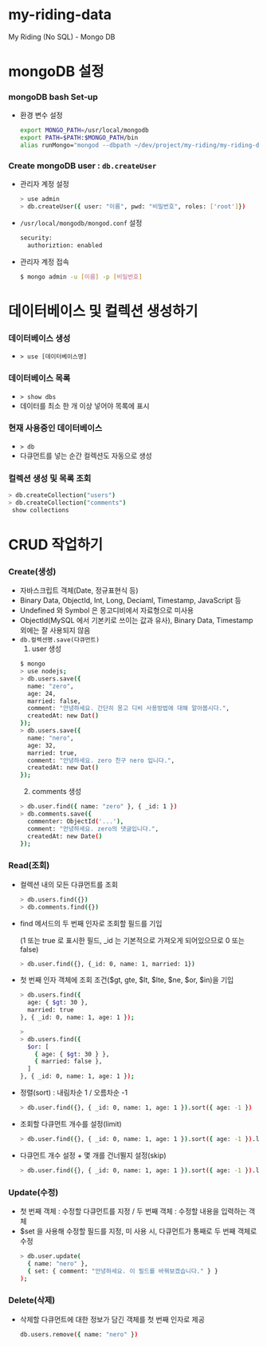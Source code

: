 # my-riding-data
My Riding (No SQL) - Mongo DB

# mongoDB 설정

### mongoDB bash Set-up
- 환경 변수 설정
  ```bash
  export MONGO_PATH=/usr/local/mongodb
  export PATH=$PATH:$MONGO_PATH/bin
  alias runMongo="mongod --dbpath ~/dev/project/my-riding/my-riding-data/db --logpath ~/dev/project/my-riding/my-riding-data/log/mongo.log"
  ```

### Create mongoDB user : `db.createUser`
- 관리자 계정 설정
  ```bash
  > use admin
  > db.createUser({ user: "이름", pwd: "비밀번호", roles: ['root']})
  ```

- `/usr/local/mongodb/mongod.conf` 설정
  ```bash
  security:
    authoriztion: enabled
  ```

- 관리자 계정 접속
  ```bash
  $ mongo admin -u [이름] -p [비밀번호]
  ```

# 데이터베이스 및 컬렉션 생성하기

### 데이터베이스 생성
- `> use [데이터베이스명]`
### 데이터베이스 목록
- `> show dbs`
- 데이터를 최소 한 개 이상 넣어야 목록에 표시
### 현재 사용중인 데이터베이스
- `> db`
- 다큐먼트를 넣는 순간 컬렉션도 자동으로 생성

### 컬렉션 생성 및 목록 조회
```bash
> db.createCollection("users")
> db.createCollection("comments")
 show collections
```

# CRUD 작업하기

### Create(생성)
- 자바스크립트 객체(Date, 정규표현식 등)
- Binary Data, ObjectId, Int, Long, Deciaml, Timestamp, JavaScript 등
- Undefined 와 Symbol 은 몽고디비에서 자료형으로 미사용
- ObjectId(MySQL 에서 기본키로 쓰이는 값과 유사), Binary Data, Timestamp 외에는 잘 사용되지 않음
- `db.컬렉션명.save(다큐먼트)`
  1. user 생성
    ```bash
    $ mongo
    > use nodejs;
    > db.users.save({
      name: "zero",
      age: 24,
      married: false,
      comment: "안녕하세요. 간단히 몽고 디비 사용방법에 대해 알아봅시다.",
      createdAt: new Dat()
    });
    > db.users.save({
      name: "nero",
      age: 32,
      married: true,
      comment: "안녕하세요. zero 친구 nero 입니다.",
      createdAt: new Dat()
    });
    ```
  2. comments 생성
    ```bash
    > db.user.find({ name: "zero" }, { _id: 1 })
    > db.comments.save({
      commenter: ObjectId('...'),
      comment: "안녕하세요. zero의 댓글입니다.",
      createdAt: new Date()
    });
    ```

### Read(조회)
- 컬렉션 내의 모든 다큐먼트를 조회
  ```bash
  > db.users.find({})
  > db.comments.find({})
  ```
- find 메서드의 두 번째 인자로 조회할 필드를 기입
  
  (1 또는 true 로 표시한 필드, _id 는 기본적으로 가져오게 되어있으므로 0 또는 false)
  ```bash
  > db.user.find({}, {_id: 0, name: 1, married: 1})
  ```
- 첫 번째 인자 객체에 조회 조건($gt, gte, $lt, $lte, $ne, $or, $in)을 기입
  ```bash
  > db.users.find({
    age: { $gt: 30 },
    married: true
  }, { _id: 0, name: 1, age: 1 });

  > 
  > db.users.find({
    $or: [
      { age: { $gt: 30 } },
      { married: false },
    ]
  }, { _id: 0, name: 1, age: 1 });
  ```
- 정렬(sort) : 내림차순 1 / 오름차순 -1
  ```bash
  > db.user.find({}, { _id: 0, name: 1, age: 1 }).sort({ age: -1 })
  ```
- 조회할 다큐먼트 개수를 설정(limit)
  ```bash
  > db.user.find({}, { _id: 0, name: 1, age: 1 }).sort({ age: -1 }).limit(1)
  ```
- 다큐먼트 개수 설정 + 몇 개를 건너뛸지 설정(skip)
  ```bash
  > db.user.find({}, { _id: 0, name: 1, age: 1 }).sort({ age: -1 }).limit(1).skip(1)
  ```

### Update(수정)
- 첫 번째 객체 : 수정할 다큐먼트를 지정 / 두 번째 객체 : 수정할 내용을 입력하는 객체
- $set 을 사용해 수정할 필드를 지정, 미 사용 시, 다큐먼트가 통째로 두 번째 객체로 수정
  ```bash
  > db.user.update(
    { name: "nero" },
    { set: { comment: "안녕하세요. 이 필드를 바꿔보겠습니다." } }
  );
  ```

### Delete(삭제)
- 삭제할 다큐먼트에 대한 정보가 담긴 객체를 첫 번째 인자로 제공
  ```bash
  db.users.remove({ name: "nero" })
  ```